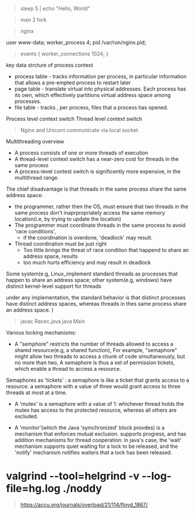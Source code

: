 > sleep 5 | echo "Hello, World"

> man 2 fork

> nginx

user www-data;
worker_process 4;
pid /var/run/nginx.pid;
> events {
  worker_connections 1024;
}


key data strcture of process context

+ process table - tracks information per process, in particular information that allows a pre-empted process to restart later
+ page table - translate virtual into physical addresses. Each process has its own, which effectively partitions virtual address space among processes.
+ file table - tracks , per process, files that a process has opened.

Process level context switch
Thread  level context switch

> Nginx and Unicorn  communicate via local socket

Multithreading overview

+ A process consists of one or more threads of execution
+ A thread-level context switch has a near-zero cost for threads in the same process
+ A process-level contest switch is significently more expensive, in the multithread range.

The chief disadvantage is that threads in the same process share the same address space:

+ the programmer, rather then the OS, must ensure that two threads in the same process don't inaprpropriately access the same memory location(i.e, by trying to update the location)
+ The programmer must coordinate threads in the same process to avoid 'race conditions', 
  + if the coordination is overdone, 'deadlock' may result.
+ Thread coordination must be just right
  + Too little brings the threat of race condition that happend to share an address space, results
  + too much hurts efficiency and may result in deadlock

Some system(e.g, Linux_implement standard threads as processes that happen to share an address space; other system(e.g, windows) have distinct kernel-level support for threads

  under any implementation, the standard behavior is that distinct processes have distinct address spaces, whereas threads in thes same process share an address space.
  )

> javac Racec.java
> java Main

Various locking mechanisms:

+ A "semphore" restricts the number of threads allowed to access a shared resource(e.g, a shared function), For example, "semaphore"  might allow two threads to access a chunk of code simultaneously, but no more than two, A semaphore is thus a set of permission tickets, which enable a thread to access a resource.

Semaphores as 'tickets' : a semaphore is like a ticket that grants access to a resource.
a semaphore  with a value of three would grant access to three threads at most at a time.

+ A 'mutex' is a semaphore with a value of 1: whichever thread holds the mutex has access to the protected resource, whereas all others are excluded.

+ A 'monitor'(which the Java 'symchronized' block provdes) is a mechanism that enforces mutual exclusion. supports progress, and has addition mechanisms for thread cooperation: in java's case, the 'wait' mechanism supports quiet waiting for a lock to be released, and the 'notify' mechanism notifies waiters that a lock has been released.

#  valgrind --tool=helgrind -v --log-file=hg.log ./noddy
> https://accu.org/journals/overload/21/114/floyd_1867/

